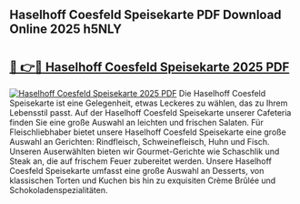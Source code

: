 ## Haselhoff Coesfeld Speisekarte PDF Download Online 2025 h5NLY

# <h2><a href="http://gc5yum.nevu.top/?p=Haselhoff+Coesfeld+Speisekarte">🔗 👉🔴 Haselhoff Coesfeld Speisekarte 2025 PDF</a></h2>

[![Haselhoff Coesfeld Speisekarte 2025 PDF](https://i.imgur.com/dBaPXMq.png)](http://gc5yum.nevu.top/?p=Haselhoff+Coesfeld+Speisekarte)
Die Haselhoff Coesfeld Speisekarte ist eine Gelegenheit, etwas Leckeres zu wählen, das zu Ihrem Lebensstil passt. Auf der Haselhoff Coesfeld Speisekarte unserer Cafeteria finden Sie eine große Auswahl an leichten und frischen Salaten. Für Fleischliebhaber bietet unsere Haselhoff Coesfeld Speisekarte eine große Auswahl an Gerichten: Rindfleisch, Schweinefleisch, Huhn und Fisch. Unseren Auserwählten bieten wir Gourmet-Gerichte wie Schaschlik und Steak an, die auf frischem Feuer zubereitet werden. Unsere Haselhoff Coesfeld Speisekarte umfasst eine große Auswahl an Desserts, von klassischen Torten und Kuchen bis hin zu exquisiten Crème Brûlée und Schokoladenspezialitäten.
